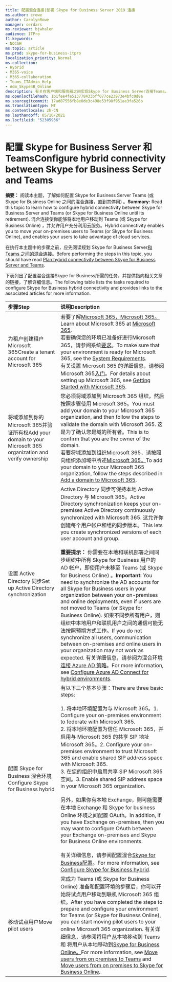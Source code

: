 ```yaml
---
title: 配置混合连接|部署 Skype for Business Server 2019 连接
ms.author: crowe
author: CarolynRowe
manager: serdars
ms.reviewer: bjwhalen
audience: ITPro
f1.keywords:
- NOCSH
ms.topic: article
ms.prod: skype-for-business-itpro
localization_priority: Normal
ms.collection:
- Hybrid
- M365-voice
- M365-collaboration
- Teams_ITAdmin_Help
- Adm_Skype4B_Online
description: 有关在客户端和服务器之间实现Skype for Business Server连接Teams。
ms.openlocfilehash: 1b1fee4fe513778433bff077ce23973e4bfc0d8a
ms.sourcegitcommit: 17ad87556fb8e0de3c498e53f98f951ae3fa526b
ms.translationtype: MT
ms.contentlocale: zh-CN
ms.lasthandoff: 05/10/2021
ms.locfileid: "52305936"
---
```

# <a name="configure-hybrid-connectivity-between-skype-for-business-server-and-teams"></a><span data-ttu-id="779c6-103">配置 Skype for Business Server 和 Teams</span><span class="sxs-lookup"><span data-stu-id="779c6-103">Configure hybrid connectivity between Skype for Business Server and Teams</span></span>

<span data-ttu-id="779c6-104">**摘要：** 阅读本主题，了解如何配置 Skype for Business Server Teams (或 Skype for Business Online 之间的混合连接，直到其停用) 。</span><span class="sxs-lookup"><span data-stu-id="779c6-104">**Summary:** Read this topic to learn how to configure hybrid connectivity between Skype for Business Server and Teams (or Skype for Business Online until its retirement).</span></span>  <span data-ttu-id="779c6-105">混合连接使你能够将本地用户移动到 Teams (或 Skype for Business Online) ，并允许用户充分利用云服务。</span><span class="sxs-lookup"><span data-stu-id="779c6-105">Hybrid connectivity enables you to move your on-premises users to Teams (or Skype for Business Online), and enables your users to take advantage of cloud services.</span></span>
  
<span data-ttu-id="779c6-106">在执行本主题中的步骤之前，应先阅读规划 Skype for Business Server[和 Teams 之间的混合连接](plan-hybrid-connectivity.md)。</span><span class="sxs-lookup"><span data-stu-id="779c6-106">Before performing the steps in this topic, you should have read [Plan hybrid connectivity between Skype for Business Server and Teams](plan-hybrid-connectivity.md).</span></span>
  
<span data-ttu-id="779c6-107">下表列出了配置混合连接Skype for Business所需的任务，并提供指向相关文章的链接，了解详细信息。</span><span class="sxs-lookup"><span data-stu-id="779c6-107">The following table lists the tasks required to configure Skype for Business hybrid connectivity and provides links to the associated articles for more information.</span></span>
  
|<span data-ttu-id="779c6-108">步骤</span><span class="sxs-lookup"><span data-stu-id="779c6-108">Step</span></span>|<span data-ttu-id="779c6-109">说明</span><span class="sxs-lookup"><span data-stu-id="779c6-109">Description</span></span>|
|:-----|:-----|
|<span data-ttu-id="779c6-110">为租户创建租户Microsoft 365</span><span class="sxs-lookup"><span data-stu-id="779c6-110">Create a tenant account for Microsoft 365</span></span>   <br/> |<span data-ttu-id="779c6-111">若要了解[Microsoft 365，Microsoft 365。](https://go.microsoft.com/fwlink/p/?LinkId=254980)</span><span class="sxs-lookup"><span data-stu-id="779c6-111">Learn about Microsoft 365 at [Microsoft 365](https://go.microsoft.com/fwlink/p/?LinkId=254980).</span></span>  <br/> <span data-ttu-id="779c6-112">若要确保您的环境已准备好进行Microsoft 365，请参阅系统[要求](https://products.office.com/office-system-requirements)。</span><span class="sxs-lookup"><span data-stu-id="779c6-112">To make sure that your environment is ready for Microsoft 365, see the [System Requirements](https://products.office.com/office-system-requirements).</span></span>  <br/> <span data-ttu-id="779c6-113">有关设置 Microsoft 365 的详细信息，请参阅 Microsoft 365[入门](https://go.microsoft.com/fwlink/p/?LinkId=254982)。</span><span class="sxs-lookup"><span data-stu-id="779c6-113">For details about setting up Microsoft 365, see [Getting Started with Microsoft 365](https://go.microsoft.com/fwlink/p/?LinkId=254982).</span></span>  <br/> |
|<span data-ttu-id="779c6-114">将域添加到你的Microsoft 365并验证所有权</span><span class="sxs-lookup"><span data-stu-id="779c6-114">Add your domain to your Microsoft 365 organization and verify ownership</span></span>  <br/> | <span data-ttu-id="779c6-115">您必须将域添加到 Microsoft 365 组织，然后按照步骤使用 Microsoft 365。</span><span class="sxs-lookup"><span data-stu-id="779c6-115">You must add your domain to your Microsoft 365 organization, and then follow the steps to validate the domain with Microsoft 365.</span></span> <span data-ttu-id="779c6-116">这是为了确认您是域的所有者。</span><span class="sxs-lookup"><span data-stu-id="779c6-116">This is to confirm that you are the owner of the domain.</span></span> <br/> <span data-ttu-id="779c6-117">若要将域添加到组织Microsoft 365，请按照向组织添加域中所述[Microsoft 365。](https://support.office.com/article/add-a-domain-to-office-365-6383f56d-3d09-4dcb-9b41-b5f5a5efd611?ui=en-US&rs=en-US&ad=US)</span><span class="sxs-lookup"><span data-stu-id="779c6-117">To add your domain to your Microsoft 365 organization, follow the steps described in [Add a domain to Microsoft 365](https://support.office.com/article/add-a-domain-to-office-365-6383f56d-3d09-4dcb-9b41-b5f5a5efd611?ui=en-US&rs=en-US&ad=US).</span></span>  <br/> |
|<span data-ttu-id="779c6-118">设置 Active Directory 同步</span><span class="sxs-lookup"><span data-stu-id="779c6-118">Set up Active Directory synchronization</span></span>  <br/> |<span data-ttu-id="779c6-119">Active Directory 同步可保持本地 Active Directory 与 Microsoft 365。</span><span class="sxs-lookup"><span data-stu-id="779c6-119">Active Directory synchronization keeps your on-premises Active Directory continuously synchronized with Microsoft 365.</span></span> <span data-ttu-id="779c6-120">这允许你创建每个用户帐户和组的同步版本。</span><span class="sxs-lookup"><span data-stu-id="779c6-120">This lets you create synchronized versions of each user account and group.</span></span>  <br/> <br> <span data-ttu-id="779c6-121">**重要提示：** 你需要在本地和联机部署之间同步组织中所有 Skype for Business 用户的 AD 帐户，即使用户未移至 Teams (或 Skype for Business Online) 。</span><span class="sxs-lookup"><span data-stu-id="779c6-121">**Important:** You need to synchronize the AD accounts for all Skype for Business users in your organization between your on-premises and online deployments, even if users are not moved to Teams (or Skype for Business Online).</span></span> <span data-ttu-id="779c6-122">如果不同步所有用户，则组织中本地用户和联机用户之间的通信可能无法按照预期方式工作。</span><span class="sxs-lookup"><span data-stu-id="779c6-122">If you do not synchronize all users, communication between on-premises and online users in your organization may not work as expected.</span></span> <span data-ttu-id="779c6-123">有关详细信息，请参阅为混合环境[连接 Azure AD 策略](configure-azure-ad-connect.md)。</span><span class="sxs-lookup"><span data-stu-id="779c6-123">For more information, see [Configure Azure AD Connect for hybrid environments](configure-azure-ad-connect.md).</span></span>         |
| <span data-ttu-id="779c6-124">配置 Skype for Business 混合环境</span><span class="sxs-lookup"><span data-stu-id="779c6-124">Configure Skype for Business hybrid</span></span> | <span data-ttu-id="779c6-125">有以下三个基本步骤：</span><span class="sxs-lookup"><span data-stu-id="779c6-125">There are three basic steps:</span></span> <br><br> <span data-ttu-id="779c6-126">1. 将本地环境配置为与 Microsoft 365。</span><span class="sxs-lookup"><span data-stu-id="779c6-126">1. Configure your on-premises environment to federate with Microsoft 365.</span></span> <br> <span data-ttu-id="779c6-127">2. 将本地环境配置为信任 Microsoft 365，并启用与 Microsoft 365 的共享 SIP 地址Microsoft 365。</span><span class="sxs-lookup"><span data-stu-id="779c6-127">2. Configure your on-premises environment to trust Microsoft 365 and enable shared SIP address space with Microsoft 365.</span></span><br> <span data-ttu-id="779c6-128">3. 在您的组织中启用共享 SIP Microsoft 365空间。</span><span class="sxs-lookup"><span data-stu-id="779c6-128">3. Enable shared SIP address space in your Microsoft 365 organization.</span></span> <br><br> <span data-ttu-id="779c6-129">另外，如果你有本地 Exchange，则可能需要在本地 Exchange 和 Skype for business Online 环境之间配置 OAuth。</span><span class="sxs-lookup"><span data-stu-id="779c6-129">In addition, if you have Exchange on-premises, then you may want to configure OAuth between your Exchange on-premises and Skype for Business Online environments.</span></span> <br> <br><span data-ttu-id="779c6-130">有关详细信息，请参阅配置混合[Skype for Business配置](configure-federation-with-skype-for-business-online.md)。</span><span class="sxs-lookup"><span data-stu-id="779c6-130">For more information, see [Configure Skype for Business hybrid](configure-federation-with-skype-for-business-online.md).</span></span>
|<span data-ttu-id="779c6-131">移动试点用户</span><span class="sxs-lookup"><span data-stu-id="779c6-131">Move pilot users</span></span>  <br/> |<span data-ttu-id="779c6-132">完成为 Teams (或 Skype for Business Online) 准备和配置环境的步骤后，你可以开始将试点用户移动到联机 Microsoft 365 组织。</span><span class="sxs-lookup"><span data-stu-id="779c6-132">After you have completed the steps to prepare and configure your environment for Teams (or Skype for Business Online), you can start moving pilot users to your online Microsoft 365 organization.</span></span> <span data-ttu-id="779c6-133">有关详细信息，请参阅将用户[从](move-users-from-on-premises-to-Teams.md)本地移动到 Teams 和 将用户从本地移动到[Skype for Business Online。](move-users-from-on-premises-to-skype-for-business-online.md)</span><span class="sxs-lookup"><span data-stu-id="779c6-133">For more information, see [Move users from on premises to Teams](move-users-from-on-premises-to-Teams.md) and [Move users from on premises to Skype for Business Online](move-users-from-on-premises-to-skype-for-business-online.md).</span></span>  <br/> |
